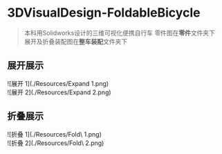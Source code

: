 # 3DVisualDesign-FoldableBicycle
> 本科用Solidworks设计的三维可视化便携自行车
> 零件图在**零件**文件夹下  
> 展开及折叠装配图在**整车装配**文件夹下
## 展开展示
![展开 1](./Resources/Expand 1.png)  
![展开 2](./Resources/Expand 2.png)  
## 折叠展示
![折叠 1](./Resources/Fold\ 1.png)  
![折叠 2](./Resources/Fold\ 2.png)  
